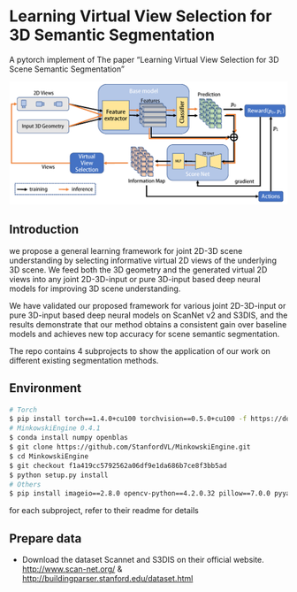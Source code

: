 # Learning Virtual View Selection for 3D Semantic Segmentation
A pytorch implement of The paper “Learning Virtual View Selection for 3D Scene Semantic Segmentation”

![Framework Fig](docs/pipeline.png)

## Introduction

we propose a general learning framework for joint 2D-3D scene understanding by selecting informative virtual 2D views of the underlying 3D scene. We feed both the 3D geometry and the generated virtual 2D views into any joint 2D-3D-input or pure 3D-input based deep neural models for improving 3D scene understanding. 

We have validated our proposed framework for various joint 2D-3D-input or pure 3D-input based deep neural models on ScanNet v2 and S3DIS, and the results demonstrate that our method obtains a consistent gain over baseline models and achieves new top accuracy for scene semantic segmentation.

The repo contains 4 subprojects to show the application of our work on different existing segmentation methods.

## Environment


```bash
# Torch
$ pip install torch==1.4.0+cu100 torchvision==0.5.0+cu100 -f https://download.pytorch.org/whl/torch_stable.html
# MinkowskiEngine 0.4.1
$ conda install numpy openblas
$ git clone https://github.com/StanfordVL/MinkowskiEngine.git
$ cd MinkowskiEngine
$ git checkout f1a419cc5792562a06df9e1da686b7ce8f3bb5ad
$ python setup.py install
# Others
$ pip install imageio==2.8.0 opencv-python==4.2.0.32 pillow==7.0.0 pyyaml==5.3 scipy==1.4.1 sharedarray==3.2.0 tensorboardx==2.0 tqdm==4.42.1
```

for each subproject, refer to their readme for details

## Prepare data

- Download the dataset Scannet and S3DIS on their official website. http://www.scan-net.org/ & http://buildingparser.stanford.edu/dataset.html

